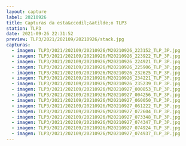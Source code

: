 ```yaml
---
layout: capture
label: 20210926
title: Capturas da esta&ccedil;&atilde;o TLP3
station: TLP3
date: 2021-09-26 22:31:52
preview: TLP3/2021/202109/20210926/stack.jpg
capturas:
  - imagem: TLP3/2021/202109/20210926/M20210926_223152_TLP_3P.jpg
  - imagem: TLP3/2021/202109/20210926/M20210926_223922_TLP_3P.jpg
  - imagem: TLP3/2021/202109/20210926/M20210926_224921_TLP_3P.jpg
  - imagem: TLP3/2021/202109/20210926/M20210926_225906_TLP_3P.jpg
  - imagem: TLP3/2021/202109/20210926/M20210926_232625_TLP_3P.jpg
  - imagem: TLP3/2021/202109/20210926/M20210926_234221_TLP_3P.jpg
  - imagem: TLP3/2021/202109/20210926/M20210926_235239_TLP_3P.jpg
  - imagem: TLP3/2021/202109/20210926/M20210927_000853_TLP_3P.jpg
  - imagem: TLP3/2021/202109/20210926/M20210927_004256_TLP_3P.jpg
  - imagem: TLP3/2021/202109/20210926/M20210927_060050_TLP_3P.jpg
  - imagem: TLP3/2021/202109/20210926/M20210927_061222_TLP_3P.jpg
  - imagem: TLP3/2021/202109/20210926/M20210927_072604_TLP_3P.jpg
  - imagem: TLP3/2021/202109/20210926/M20210927_073348_TLP_3P.jpg
  - imagem: TLP3/2021/202109/20210926/M20210927_074347_TLP_3P.jpg
  - imagem: TLP3/2021/202109/20210926/M20210927_074924_TLP_3P.jpg
  - imagem: TLP3/2021/202109/20210926/M20210927_074937_TLP_3P.jpg
---
```

